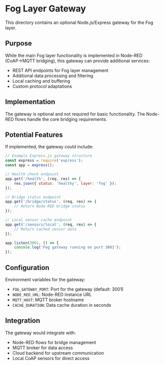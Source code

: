 # Fog Layer Gateway

This directory contains an optional Node.js/Express gateway for the Fog layer.

## Purpose

While the main Fog layer functionality is implemented in Node-RED (CoAP→MQTT bridging), this gateway can provide additional services:

- REST API endpoints for Fog layer management
- Additional data processing and filtering
- Local caching and buffering
- Custom protocol adaptations

## Implementation

The gateway is optional and not required for basic functionality. The Node-RED flows handle the core bridging requirements.

## Potential Features

If implemented, the gateway could include:

```javascript
// Example Express.js gateway structure
const express = require('express');
const app = express();

// Health check endpoint
app.get('/health', (req, res) => {
    res.json({ status: 'healthy', layer: 'fog' });
});

// Bridge status endpoint
app.get('/bridge/status', (req, res) => {
    // Return Node-RED bridge status
});

// Local sensor cache endpoint
app.get('/sensors/local', (req, res) => {
    // Return cached sensor data
});

app.listen(3001, () => {
    console.log('Fog gateway running on port 3001');
});
```

## Configuration

Environment variables for the gateway:
- `FOG_GATEWAY_PORT`: Port for the gateway (default: 3001)
- `NODE_RED_URL`: Node-RED instance URL
- `MQTT_HOST`: MQTT broker hostname
- `CACHE_DURATION`: Data cache duration in seconds

## Integration

The gateway would integrate with:
- Node-RED flows for bridge management
- MQTT broker for data access
- Cloud backend for upstream communication
- Local CoAP sensors for direct access